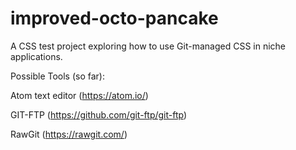 # improved-octo-pancake
A CSS test project exploring how to use Git-managed CSS in niche applications.

Possible Tools (so far):

Atom text editor (https://atom.io/)

GIT-FTP (https://github.com/git-ftp/git-ftp)

RawGit (https://rawgit.com/)
